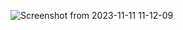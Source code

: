 ![Screenshot from 2023-11-11 11-12-09](https://github.com/AXKuhta/qml/assets/11133304/3b2d1f8e-588e-4cb9-8566-105a4d161cbd)
